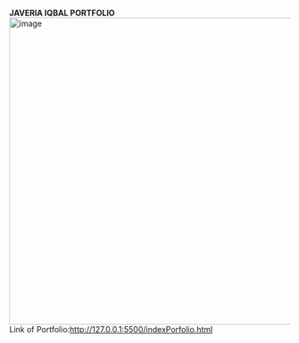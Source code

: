 **JAVERIA IQBAL PORTFOLIO**
<img width="1343" height="550" alt="image" src="https://github.com/user-attachments/assets/c1fdd26e-cfcf-4600-981c-70788f84cf6e" />
Link of Portfolio:http://127.0.0.1:5500/indexPorfolio.html

